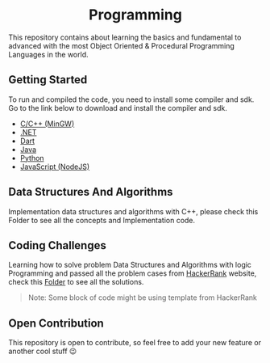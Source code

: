 <h1 align="center">Programming</h1>

This repository contains about learning the basics and fundamental to advanced with the most Object Oriented & Procedural Programming Languages in the world.

## Getting Started

To run and compiled the code, you need to install some compiler and sdk. Go to the link below to download and install the compiler and sdk.

   - [C/C++ (MinGW)](https://sourceforge.net/projects/mingw-w64/)
   - [.NET](https://dotnet.microsoft.com/download)
   - [Dart](https://dart.dev/get-dart)
   - [Java](https://www.oracle.com/java/technologies/javase-downloads.html)
   - [Python](https://www.python.org/downloads/)
   - [JavaScript (NodeJS)](https://nodejs.org/en/download/)

## Data Structures And Algorithms

Implementation data structures and algorithms with C++, please check this <a style = "text-decoration:none;" href = "https://github.com/BillyFrcs/ProgrammingLanguages/tree/master/CPlusPlus/Data%20Structures%20And%20Algorithms">Folder</a> to see all the concepts and Implementation code.

## Coding Challenges

Learning how to solve problem Data Structures and Algorithms with logic Programming and passed all the problem cases from [HackerRank](https://www.hackerrank.com) website, check this [Folder](https://github.com/BillyFrcs/ProgrammingLanguages/tree/master/CodingChallenges) to see all the solutions.

> Note: Some block of code might be using template from HackerRank

## Open Contribution

This repository is open to contribute, so feel free to add your new feature or another cool stuff 😉